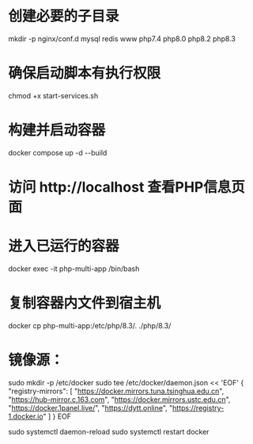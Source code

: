 # 创建必要的子目录
mkdir -p nginx/conf.d mysql redis www php7.4 php8.0 php8.2 php8.3
# 确保启动脚本有执行权限
chmod +x start-services.sh
# 构建并启动容器
docker compose up -d --build
# 访问 http://localhost 查看PHP信息页面

# 进入已运行的容器
docker exec -it php-multi-app /bin/bash
# 复制容器内文件到宿主机
docker cp php-multi-app:/etc/php/8.3/. ./php/8.3/


# 镜像源：
sudo mkdir -p /etc/docker
sudo tee /etc/docker/daemon.json << 'EOF'
{
  "registry-mirrors": [
    "https://docker.mirrors.tuna.tsinghua.edu.cn",
    "https://hub-mirror.c.163.com",
    "https://docker.mirrors.ustc.edu.cn",
    "https://docker.1panel.live/",
    "https://dytt.online",
    "https://registry-1.docker.io"
  ]
}
EOF

sudo systemctl daemon-reload
sudo systemctl restart docker
